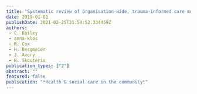 ```yaml
---
title: "Systematic review of organisation-wide, trauma-informed care models in out-of-home care (Oo HC) settings"
date: 2019-01-01
publishDate: 2021-02-25T21:54:52.334459Z
authors: 
 - C. Bailey
 - anna-klas
 - R. Cox
 - H. Bergmeier
 - J. Avery
 - H. Skouteris
publication_types: ["2"]
abstract: ""
featured: false
publication: "*Health & social care in the community*"
---
```


